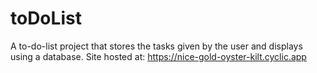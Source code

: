 # toDoList
A to-do-list project that stores the tasks given by the user and displays using a database.
Site hosted at: 
https://nice-gold-oyster-kilt.cyclic.app
